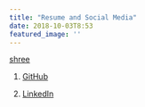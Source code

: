 ```yaml
---
title: "Resume and Social Media"
date: 2018-10-03T8:53
featured_image: ''
---
```


<object data="resume.pdf" type="application/x-pdf" title="SamplePdf" width="500" height="720">
    <a href="resume.pdf">shree</a> 
</object>

1. [GitHub](https://github.com/yeej2)

2. [LinkedIn](https://www.linkedin.com/in/joshua-yee/)

